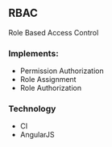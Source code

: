## RBAC
Role Based Access Control

### Implements:
* Permission Authorization
* Role Assignment
* Role Authorization

### Technology
* CI
* AngularJS
